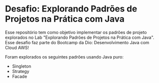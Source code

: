 # Desafio: Explorando Padrões de Projetos na Prática com Java

Esse repositório tem como objetivo implementar os padrões de projeto explorados no Lab "Explorando Padrões de Projetos na Prática com Java". Esse desafio faz parte do Bootcamp da Dio: Desenvolvimento Java com Cloud AWS!

Foram explorados os seguintes padrões usando Java puro:

- Singleton
- Strategy
- Facade

